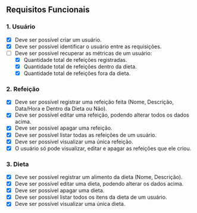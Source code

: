 ## Requisitos Funcionais

### 1. Usuário
- [x] Deve ser possível criar um usuário.
- [x] Deve ser possível identificar o usuário entre as requisições.
- [ ] Deve ser possível recuperar as métricas de um usuário:
  - [x] Quantidade total de refeições registradas.
  - [x] Quantidade total de refeições dentro da dieta.
  - [x] Quantidade total de refeições fora da dieta.

### 2. Refeição
- [x] Deve ser possível registrar uma refeição feita (Nome, Descrição, Data/Hora e Dentro da Dieta ou Não).
- [x] Deve ser possível editar uma refeição, podendo alterar todos os dados acima.
- [x] Deve ser possível apagar uma refeição.
- [x] Deve ser possível listar todas as refeições de um usuário.
- [x] Deve ser possível visualizar uma única refeição.
- [x] O usuário só pode visualizar, editar e apagar as refeições que ele criou.

### 3. Dieta
- [x] Deve ser possível registrar um alimento da dieta (Nome, Descrição).
- [x] Deve ser possível editar uma dieta, podendo alterar os dados acima.
- [x] Deve ser possível apagar uma dieta.
- [x] Deve ser possível listar todos os itens da dieta de um usuário.
- [x] Deve ser possível visualizar uma única dieta.